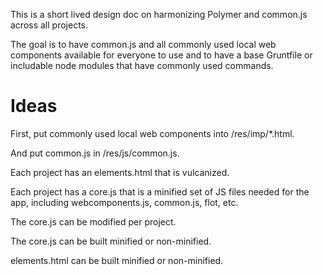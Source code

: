 This is a short lived design doc on harmonizing Polymer and common.js across all
projects.

The goal is to have common.js and all commonly used local web components
available for everyone to use and to have a base Gruntfile or includable
node modules that have commonly used commands.

Ideas
=====
First, put commonly used local web components into /res/imp/\*.html.

And put common.js in /res/js/common.js.

Each project has an elements.html that is vulcanized.

Each project has a core.js that is a minified set of JS files needed
for the app, including webcomponents.js, common.js, flot, etc.

The core.js can be modified per project.

The core.js can be built minified or non-minified.

elements.html can be built minified or non-minified.

